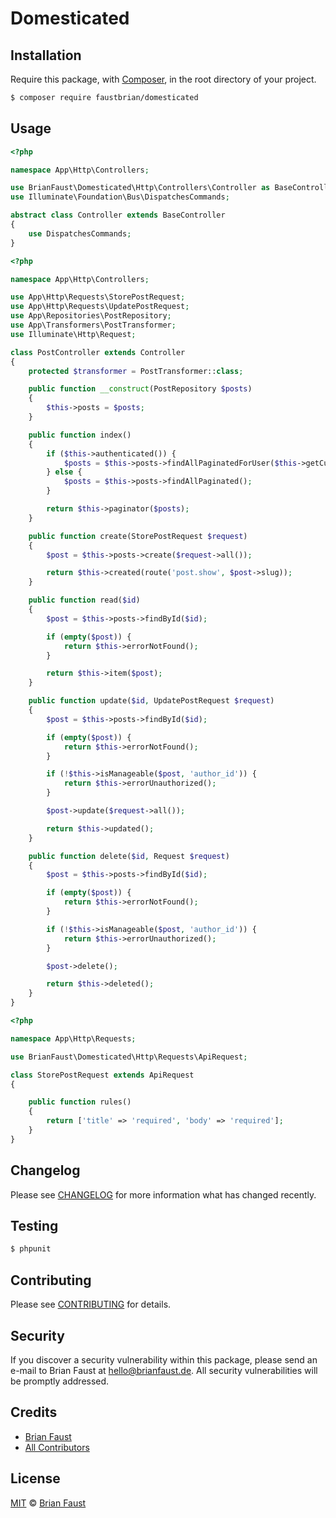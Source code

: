 # Domesticated

## Installation

Require this package, with [Composer](https://getcomposer.org/), in the root directory of your project.

``` bash
$ composer require faustbrian/domesticated
```

## Usage

``` php
<?php

namespace App\Http\Controllers;

use BrianFaust\Domesticated\Http\Controllers\Controller as BaseController;
use Illuminate\Foundation\Bus\DispatchesCommands;

abstract class Controller extends BaseController
{
    use DispatchesCommands;
}
```

``` php
<?php

namespace App\Http\Controllers;

use App\Http\Requests\StorePostRequest;
use App\Http\Requests\UpdatePostRequest;
use App\Repositories\PostRepository;
use App\Transformers\PostTransformer;
use Illuminate\Http\Request;

class PostController extends Controller
{
    protected $transformer = PostTransformer::class;

    public function __construct(PostRepository $posts)
    {
        $this->posts = $posts;
    }

    public function index()
    {
        if ($this->authenticated()) {
            $posts = $this->posts->findAllPaginatedForUser($this->getCurrentUser());
        } else {
            $posts = $this->posts->findAllPaginated();
        }

        return $this->paginator($posts);
    }

    public function create(StorePostRequest $request)
    {
        $post = $this->posts->create($request->all());

        return $this->created(route('post.show', $post->slug));
    }

    public function read($id)
    {
        $post = $this->posts->findById($id);

        if (empty($post)) {
            return $this->errorNotFound();
        }

        return $this->item($post);
    }

    public function update($id, UpdatePostRequest $request)
    {
        $post = $this->posts->findById($id);

        if (empty($post)) {
            return $this->errorNotFound();
        }

        if (!$this->isManageable($post, 'author_id')) {
            return $this->errorUnauthorized();
        }

        $post->update($request->all());

        return $this->updated();
    }

    public function delete($id, Request $request)
    {
        $post = $this->posts->findById($id);

        if (empty($post)) {
            return $this->errorNotFound();
        }

        if (!$this->isManageable($post, 'author_id')) {
            return $this->errorUnauthorized();
        }

        $post->delete();

        return $this->deleted();
    }
}
```

``` php
<?php

namespace App\Http\Requests;

use BrianFaust\Domesticated\Http\Requests\ApiRequest;

class StorePostRequest extends ApiRequest
{

    public function rules()
    {
        return ['title' => 'required', 'body' => 'required'];
    }
}
```

## Changelog

Please see [CHANGELOG](CHANGELOG.md) for more information what has changed recently.

## Testing

``` bash
$ phpunit
```

## Contributing

Please see [CONTRIBUTING](CONTRIBUTING.md) for details.

## Security

If you discover a security vulnerability within this package, please send an e-mail to Brian Faust at hello@brianfaust.de. All security vulnerabilities will be promptly addressed.

## Credits

- [Brian Faust](https://github.com/faustbrian)
- [All Contributors](../../contributors)

## License

[MIT](LICENSE) © [Brian Faust](https://brianfaust.de)
